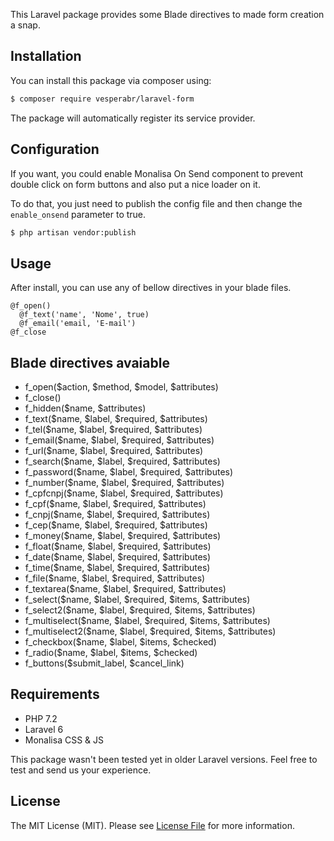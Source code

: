 This Laravel package provides some Blade directives to made form creation a snap.

## Installation

You can install this package via composer using:

```bash
$ composer require vesperabr/laravel-form
```

The package will automatically register its service provider.

## Configuration

If you want, you could enable Monalisa On Send component to prevent double click on form buttons and also put a nice loader on it.

To do that, you just need to publish the config file and then change the `enable_onsend` parameter to true.

```bash
$ php artisan vendor:publish
```

## Usage

After install, you can use any of bellow directives in your blade files.

```blade
@f_open()
  @f_text('name', 'Nome', true)
  @f_email('email, 'E-mail')
@f_close
```

## Blade directives avaiable

- f_open($action, $method, $model, $attributes)
- f_close()
- f_hidden($name, $attributes)
- f_text($name, $label, $required, $attributes)
- f_tel($name, $label, $required, $attributes)
- f_email($name, $label, $required, $attributes)
- f_url($name, $label, $required, $attributes)
- f_search($name, $label, $required, $attributes)
- f_password($name, $label, $required, $attributes)
- f_number($name, $label, $required, $attributes)
- f_cpfcnpj($name, $label, $required, $attributes)
- f_cpf($name, $label, $required, $attributes)
- f_cnpj($name, $label, $required, $attributes)
- f_cep($name, $label, $required, $attributes)
- f_money($name, $label, $required, $attributes)
- f_float($name, $label, $required, $attributes)
- f_date($name, $label, $required, $attributes)
- f_time($name, $label, $required, $attributes)
- f_file($name, $label, $required, $attributes)
- f_textarea($name, $label, $required, $attributes)
- f_select($name, $label, $required, $items, $attributes)
- f_select2($name, $label, $required, $items, $attributes)
- f_multiselect($name, $label, $required, $items, $attributes)
- f_multiselect2($name, $label, $required, $items, $attributes)
- f_checkbox($name, $label, $items, $checked)
- f_radio($name, $label, $items, $checked)
- f_buttons($submit_label, $cancel_link)


## Requirements

- PHP 7.2
- Laravel 6
- Monalisa CSS & JS

This package wasn't been tested yet in older Laravel versions. Feel free to test and send us your experience.

## License

The MIT License (MIT). Please see [License File](LICENSE.md) for more information.
